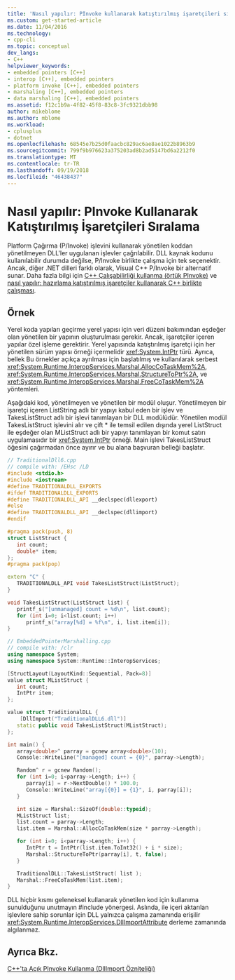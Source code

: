 ```yaml
---
title: 'Nasıl yapılır: PInvoke kullanarak katıştırılmış işaretçileri sıralama | Microsoft Docs'
ms.custom: get-started-article
ms.date: 11/04/2016
ms.technology:
- cpp-cli
ms.topic: conceptual
dev_langs:
- C++
helpviewer_keywords:
- embedded pointers [C++]
- interop [C++], embedded pointers
- platform invoke [C++], embedded pointers
- marshaling [C++], embedded pointers
- data marshaling [C++], embedded pointers
ms.assetid: f12c1b9a-4f82-45f8-83c8-3fc9321dbb98
author: mikeblome
ms.author: mblome
ms.workload:
- cplusplus
- dotnet
ms.openlocfilehash: 68545e7b25d0faacbc829ac6ae8ae1022b8963b9
ms.sourcegitcommit: 799f9b976623a375203ad8b2ad5147bd6a2212f0
ms.translationtype: MT
ms.contentlocale: tr-TR
ms.lasthandoff: 09/19/2018
ms.locfileid: "46438437"
---
```

# <a name="how-to-marshal-embedded-pointers-using-pinvoke"></a>Nasıl yapılır: PInvoke Kullanarak Katıştırılmış İşaretçileri Sıralama

Platform Çağırma (P/Invoke) işlevini kullanarak yönetilen koddan yönetilmeyen DLL'ler uygulanan işlevler çağrılabilir. DLL kaynak kodunu kullanılabilir durumda değilse, P/Invoke birlikte çalışma için tek seçenektir. Ancak, diğer .NET dilleri farklı olarak, Visual C++ P/Invoke bir alternatif sunar. Daha fazla bilgi için [C++ Çalışabilirliği kullanma (örtük PInvoke)](../dotnet/using-cpp-interop-implicit-pinvoke.md) ve [nasıl yapılır: hazırlama katıştırılmış işaretçiler kullanarak C++ birlikte çalışması](../dotnet/how-to-marshal-embedded-pointers-using-cpp-interop.md).

## <a name="example"></a>Örnek

Yerel koda yapıları geçirme yerel yapısı için veri düzeni bakımından eşdeğer olan yönetilen bir yapının oluşturulması gerekir. Ancak, işaretçiler içeren yapılar özel işleme gerektirir. Yerel yapısında katıştırılmış işaretçi için her yönetilen sürüm yapısı örneği içermelidir <xref:System.IntPtr> türü. Ayrıca, bellek Bu örnekler açıkça ayrılması için başlatılmış ve kullanılarak serbest <xref:System.Runtime.InteropServices.Marshal.AllocCoTaskMem%2A>, <xref:System.Runtime.InteropServices.Marshal.StructureToPtr%2A>, ve <xref:System.Runtime.InteropServices.Marshal.FreeCoTaskMem%2A> yöntemleri.

Aşağıdaki kod, yönetilmeyen ve yönetilen bir modül oluşur. Yönetilmeyen bir işaretçi içeren ListString adlı bir yapıyı kabul eden bir işlev ve TakesListStruct adlı bir işlevi tanımlayan bir DLL modülüdür. Yönetilen modül TakesListStruct işlevini alır ve çift * ile temsil edilen dışında yerel ListStruct ile eşdeğer olan MListStruct adlı bir yapıyı tanımlayan bir komut satırı uygulamasıdır bir <xref:System.IntPtr> örneği. Main işlevi TakesListStruct öğesini çağırmadan önce ayırır ve bu alana başvuran belleği başlatır.

```cpp
// TraditionalDll6.cpp
// compile with: /EHsc /LD
#include <stdio.h>
#include <iostream>
#define TRADITIONALDLL_EXPORTS
#ifdef TRADITIONALDLL_EXPORTS
#define TRADITIONALDLL_API __declspec(dllexport)
#else
#define TRADITIONALDLL_API __declspec(dllimport)
#endif

#pragma pack(push, 8)
struct ListStruct {
   int count;
   double* item;
};
#pragma pack(pop)

extern "C" {
   TRADITIONALDLL_API void TakesListStruct(ListStruct);
}

void TakesListStruct(ListStruct list) {
   printf_s("[unmanaged] count = %d\n", list.count);
   for (int i=0; i<list.count; i++)
      printf_s("array[%d] = %f\n", i, list.item[i]);
}
```

```cpp
// EmbeddedPointerMarshalling.cpp
// compile with: /clr
using namespace System;
using namespace System::Runtime::InteropServices;

[StructLayout(LayoutKind::Sequential, Pack=8)]
value struct MListStruct {
   int count;
   IntPtr item;
};

value struct TraditionalDLL {
    [DllImport("TraditionalDLL6.dll")]
   static public void TakesListStruct(MListStruct);
};

int main() {
   array<double>^ parray = gcnew array<double>(10);
   Console::WriteLine("[managed] count = {0}", parray->Length);

   Random^ r = gcnew Random();
   for (int i=0; i<parray->Length; i++) {
      parray[i] = r->NextDouble() * 100.0;
      Console::WriteLine("array[{0}] = {1}", i, parray[i]);
   }

   int size = Marshal::SizeOf(double::typeid);
   MListStruct list;
   list.count = parray->Length;
   list.item = Marshal::AllocCoTaskMem(size * parray->Length);

   for (int i=0; i<parray->Length; i++) {
      IntPtr t = IntPtr(list.item.ToInt32() + i * size);
      Marshal::StructureToPtr(parray[i], t, false);
   }

   TraditionalDLL::TakesListStruct( list );
   Marshal::FreeCoTaskMem(list.item);
}
```

DLL hiçbir kısmı geleneksel kullanarak yönetilen kod için kullanıma sunulduğunu unutmayın #include yönergesi. Aslında, ile içeri aktarılan işlevlere sahip sorunlar için DLL yalnızca çalışma zamanında erişilir <xref:System.Runtime.InteropServices.DllImportAttribute> derleme zamanında algılanmaz.

## <a name="see-also"></a>Ayrıca Bkz.

[C++'ta Açık PInvoke Kullanma (DllImport Özniteliği)](../dotnet/using-explicit-pinvoke-in-cpp-dllimport-attribute.md)